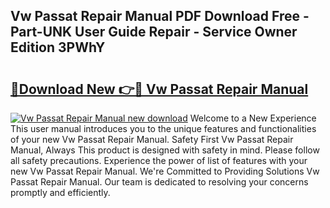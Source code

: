 ## Vw Passat Repair Manual PDF Download Free - Part-UNK User Guide Repair - Service Owner Edition 3PWhY

# <h2><a href="http://bc64696.oget.top/?id=Vw+Passat+Repair+Manual">🔗Download New 👉🔴 Vw Passat Repair Manual</a></h2>

[![Vw Passat Repair Manual new download](https://i.imgur.com/5g1atiW.png)](http://bc64696.oget.top/?id=Vw+Passat+Repair+Manual)
Welcome to a New Experience This user manual introduces you to the unique features and functionalities of your new Vw Passat Repair Manual. Safety First Vw Passat Repair Manual, Always This product is designed with safety in mind. Please follow all safety precautions. Experience the power of list of features with your new Vw Passat Repair Manual. We're Committed to Providing Solutions Vw Passat Repair Manual. Our team is dedicated to resolving your concerns promptly and efficiently.
